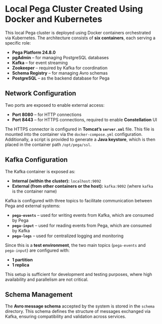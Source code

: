 # Local Pega Cluster Created Using Docker and Kubernetes

This local Pega cluster is deployed using Docker containers orchestrated via Kubernetes. The architecture consists of **six containers**, each serving a specific role:

- **Pega Platform 24.8.0**
- **pgAdmin** – for managing PostgreSQL databases
- **Kafka** – for event streaming
- **Zookeeper** – required by Kafka for coordination
- **Schema Registry** – for managing Avro schemas
- **PostgreSQL** – as the backend database for Pega

## Network Configuration

Two ports are exposed to enable external access:

- **Port 8080** – for HTTP connections
- **Port 8443** – for HTTPS connections, required to enable **Constellation** UI

The HTTPS connector is configured in **Tomcat’s `server.xml`** file. This file is mounted into the container via the `docker-compose.yml` configuration. Additionally, a script is provided to generate a **Java keystore**, which is then placed in the container path `/opt/pega/ssl`.

## Kafka Configuration

The Kafka container is exposed as:

- **Internal (within the cluster):** `localhost:9092`
- **External (from other containers or the host):** `kafka:9092` (where `kafka` is the container name)

Kafka is configured with three topics to facilitate communication between Pega and external systems:

- **`pega-events`** – used for writing events from Kafka, which are consumed by Pega
- **`pega-input`** – used for reading events from Pega, which are consumed by Kafka
- **`pega-logs`** – used for centralized logging and monitoring

Since this is a **test environment**, the two main topics (`pega-events` and `pega-input`) are configured with:

- **1 partition**
- **1 replica**

This setup is sufficient for development and testing purposes, where high availability and parallelism are not critical.

## Schema Management

The **Avro message schema** accepted by the system is stored in the `schema` directory. This schema defines the structure of messages exchanged via Kafka, ensuring compatibility and validation across services.
